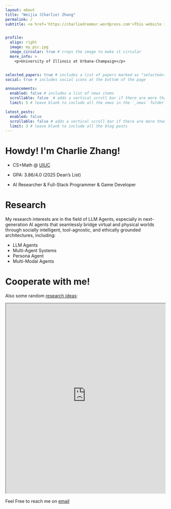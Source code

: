 ```yaml
---
layout: about
title: "Weijia (Charlie) Zhang"
permalink: /
subtitle: <a href='https://charliedreemur.wordpress.com'>This website is under construction. You can also check my another website.</a>


profile:
  align: right
  image: my_pic.jpg
  image_circular: true # crops the image to make it circular
  more_info: >
    <p>University of Illinois at Urbana-Champaign</p>


selected_papers: true # includes a list of papers marked as "selected={true}"
social: true # includes social icons at the bottom of the page

announcements:
  enabled: false # includes a list of news items
  scrollable: false  # adds a vertical scroll bar if there are more than 3 news items
  limit: 5 # leave blank to include all the news in the `_news` folder

latest_posts:
  enabled: false
  scrollable: false # adds a vertical scroll bar if there are more than 3 new posts items
  limit: 3 # leave blank to include all the blog posts
---
```

# Howdy! I'm Charlie Zhang!

- CS+Math @ [UIUC](https://illinois.edu/)

- GPA: 3.86/4.0 (2025 Dean’s List)

- AI Researcher & Full-Stack Programmer & Game Developer

# Research
My research interests are in the field of LLM Agents, especially in next-generation AI agents that seamlessly bridge virtual and physical worlds through socially intelligent, tool-agnostic, and ethically grounded architectures, including:

- LLM Agents
- Multi-Agent Systems
- Persona Agent
- Multi-Modal Agents
  
# Cooperate with me!
Also some random [research ideas](https://lead-cardamom-96f.notion.site/Dreeu2mr-s-Idea-Planet-21752d1a5d76802da492e3d5d6a6be53?source=copy_link):
<iframe src="https://lead-cardamom-96f.notion.site/Dreeumr-s-Idea-Planet-21752d1a5d76802da492e3d5d6a6be53?source=copy_link" width="100%" height="600"></iframe>

Feel Free to reach me on [email](weijia4@illinois.edu)
